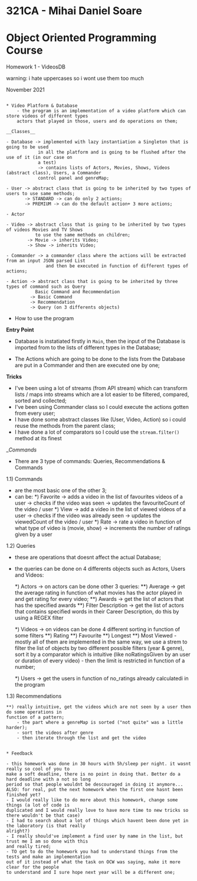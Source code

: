 # 321CA - Mihai Daniel Soare
# Object Oriented Programming Course

Homework 1 - VideosDB

warning: i hate uppercases so i wont use them too much

November 2021
~~~~~~~~~~~~~~~~~~~~~~~~~~~~~~~~~~~~~~~~~~~~~~~~~~~~~~~~~~~~~~~~~~~~~~~~~~~~~~~~~~~~~~~~~~~~~~~~~~~~

* Video Platform & Database
    - the program is an implementation of a video platform which can store videos of different types
    actors that played in those, users and do operations on them;

__Classes__

- Database -> implemented with lazy instantiation a Singleton that is going to be used
            in all the platform and is going to be flushed after the use of it (in our case on
            a test)
            -> contains lists of Actors, Movies, Shows, Videos (abstract class), Users, a Commander
            control panel and genreMap;

- User -> abstract class that is going to be inherited by two types of users to use same methods;
       -> STANDARD -> can do only 2 actions;
       -> PREMIUM -> can do the default action+ 3 more actions;

- Actor

- Video -> abstract class that is going to be inherited by two types of videos Movies and TV Shows
           to use the same methods on children;
        -> Movie -> inherits Video;
        -> Show -> inherits Video;

- Commander -> a commander class where the actions will be extracted from an input JSON parsed List
               and then be executed in function of different types of actions;

- Action -> abstract class that is going to be inherited by three types of command such as Query
           Basic Command and Recommendation
         -> Basic Command
         -> Recommendation
         -> Query (on 3 differents objects)

~~~~~~~~~~~~~~~~~~~~~~~~~~~~~~~~~~~~~~~~~~~~~~~~~~~~~~~~~~~~~~~~~~~~~~~~~~~~~~~~~~~~~~~~~~~~~~~~~~~~

* How to use the program

__Entry Point__

- Database is instatiated firstly in `Main`, then the input of the Database is imported from
<InputLoader> to the lists of different types in the Database;

- The Actions which are going to be done to the lists from the Database are put in a Commander
and then are executed one by one;

__Tricks__

- I've been using a lot of streams (from API stream) which can transform lists / maps into streams
which are a lot easier to be filtered, compared, sorted and collected;
- I've been using Commander class so I could execute the actions gotten from every user;
- I have done some abstract classes like (User, Video, Action) so i could reuse the methods from
the parent class;
- I have done a lot of comparators so I could use the `stream.filter()` method at its finest

__Commands_

- There are 3 type of commands: Queries, Recommendations & Commands

1.1) Commands

- are the most basic one of the other 3;
- can be:
    *) Favorite -> adds a video in the list of favourites videos of a user
                -> checks if the video was seen
                -> updates the favouriteCount of the video / user
    *) View
                -> add a video in the list of viewed videos of a user
                -> checks if the video was already seen
                -> updates the viewedCount of the video / user
    *) Rate
                -> rate a video in function of what type of video is (movie, show)
                -> increments the number of ratings given by a user

1.2) Queries

- these are operations that doesnt affect the actual Database;
- the queries can be done on 4 differents objects such as Actors, Users and Videos:

    *) Actors -> on actors can be done other 3 queries:
             **) Average -> get the average rating in function of what movies has the actor
                            played in and get rating for every video;
             **) Awards  -> get the list of actors that has the specified awards
             **) Filter Description -> get the list of actors that contains specified words
                                       in their Career Description, do this by using a REGEX filter

    *) Videos -> on videos can be done 4 different sorting in function of some filters
            **) Rating
            **) Favourite
            **) Longest
            **) Most Viewed
            - mostly all of them are implemented in the same way, we use a strem to filter the list
            of objects by two different possible filters (year & genre), sort it by a comparator
            which is intuitive (like noRatingsGiven by an user or duration of every video)
            - then the limit is restricted in function of a number;

    *) Users -> get the users in function of no_ratings already calculatedi in the program

1.3) Recommendations

    **) really intuitive, get the videos which are not seen by a user then do some operations in
    function of a pattern;
        - the part where a genreMap is sorted ("not quite" was a little harder);
        - sort the videos after genre
        - then iterate through the list and get the video

~~~~~~~~~~~~~~~~~~~~~~~~~~~~~~~~~~~~~~~~~~~~~~~~~~~~~~~~~~~~~~~~~~~~~~~~~~~~~~~~~~~~~~~~~~~~~~~~~~~~

* Feedback

- this homework was done in 30 hours with 5h/sleep per night. it wasnt really so cool of you to
make a soft deadline, there is no point in doing that. Better do a hard deadline with a not so long
period so that people wouldnt be descouraged in doing it anymore...
ALSO: for real, put the next homework when the first one hasnt been finished yet?
- I would really like to do more about this homework, change some things (a lot of code is
duplicated and I would really love to have more time to new tricks so there wouldn't be that case)
- I had to search about a lot of things which havent been done yet in the laboratory (is that really
alright?)
- I really should've implement a find user by name in the list, but trust me I am so done with this
and really tired;
- TO get to do the homework you had to understand things from the tests and make an implementation
out of it instead of what the task on OCW was saying, make it more clear for the people
to understand and I sure hope next year will be a different one;

~~~~~~~~~~~~~~~~~~~~~~~~~~~~~~~~~~~~~~~~~~~~~~~~~~~~~~~~~~~~~~~~~~~~~~~~~~~~~~~~~~~~~~~~~~~~~~~~~~~~
